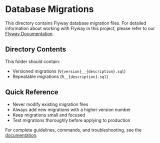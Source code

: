 # Database Migrations

This directory contains Flyway database migration files. For detailed information about working with Flyway in this project, please refer to our [Flyway Documentation](https://fasp-qat.github.io/qat-documentation/docs/developer/guides/flyway).

## Directory Contents
This folder should contain:
- Versioned migrations (`V{version}__{description}.sql`)
- Repeatable migrations (`R__{description}.sql`)

## Quick Reference
- Never modify existing migration files
- Always add new migrations with a higher version number
- Keep migrations small and focused
- Test migrations thoroughly before applying to production

For complete guidelines, commands, and troubleshooting, see the [documentation](https://fasp-qat.github.io/qat-documentation/docs/developer/guides/flyway).
